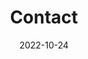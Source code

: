 ---
title: Contact
date: 2022-10-24

type: landing

sections:
  - block: contact
    content:
      title: Contact
      text: |-
        We’re always happy to hear from curious minds!
        Whether you're a student looking for a **Bachelor’s or Master’s thesis project**, or a researcher interested in **PhD or Postdoc opportunities**, we’d love to connect.

        At the **Computer Vision and Pattern Discovery (CVPD)** group, we work at the intersection of computer vision, machine learning, and real-world applications — from biomedical imaging to human-computer interaction.

        We regularly host students from local and international universities, and we welcome **PhD and Postdoc candidates** who want to apply for competitive fellowships or funding schemes with us.

        📩 **Get in touch** to learn more about our current projects, available supervision opportunities, and how we can support your application.
      email: ignacio.arganda@ehu.eus, fadi.dornaika@ehu.eus
      phone: 0034 943 01 73 25
      address:
        street: Paseo de Manuel Lardizabal, 1 
        city: San Sebastian
        region: Gipuzkoa
        postcode: '20018'
        country: Spain
        country_code: SP
      coordinates:
        latitude: '43.3060928'
        longitude: '-2.0110165'
      directions: Enter the Computer Science building and take the stairs to Office 330 on Floor 3
      #office_hours:
      #  - 'Monday 10:00 to 13:00'
      #  - 'Wednesday 09:00 to 10:00'
      #appointment_url: 'https://calendly.com'
      #contact_links:
      #  - icon: comments
      #    icon_pack: fas
      #    name: Discuss on Forum
      #    link: 'https://discourse.gohugo.io'
    
      # Automatically link email and phone or display as text?
      autolink: true
    
      # Email form provider
      #form:
      #  provider: netlify
      #  formspree:
      #    id:
      #  netlify:
      #    # Enable CAPTCHA challenge to reduce spam?
      #    captcha: false
    design:
      columns: '1'

  - block: markdown
    content:
      title:
      subtitle: ''
      text:
    design:
      columns: '1'
      background:
        image: 
          filename: contact.jpg
          filters:
            brightness: 1
          parallax: false
          position: center
          size: cover
          text_color_light: true
      spacing:
        padding: ['20px', '0', '20px', '0']
      css_class: fullscreen
---